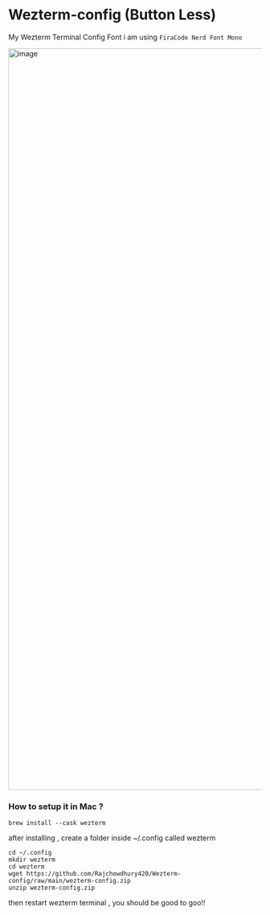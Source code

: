 # Wezterm-config (Button Less)
My Wezterm Terminal Config
Font i am using `FiraCode Nerd Font Mono`

<img width="1477" alt="image" src="https://github.com/user-attachments/assets/67fec6db-305e-4a5d-8ce0-468d3e68762e">

### How to setup it in Mac ?

```
brew install --cask wezterm
```
after installing , create a folder inside ~/.config called wezterm
```
cd ~/.config
mkdir wezterm
cd wezterm
wget https://github.com/Rajchowdhury420/Wezterm-config/raw/main/wezterm-config.zip
unzip wezterm-config.zip
```
then restart wezterm terminal , you should be good to goo!!

